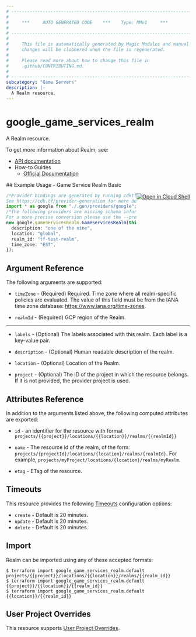 ```yaml
---
# ----------------------------------------------------------------------------
#
#     ***     AUTO GENERATED CODE    ***    Type: MMv1     ***
#
# ----------------------------------------------------------------------------
#
#     This file is automatically generated by Magic Modules and manual
#     changes will be clobbered when the file is regenerated.
#
#     Please read more about how to change this file in
#     .github/CONTRIBUTING.md.
#
# ----------------------------------------------------------------------------
subcategory: "Game Servers"
description: |-
  A Realm resource.
---
```


# google\_game\_services\_realm

A Realm resource.

To get more information about Realm, see:

* [API documentation](https://cloud.google.com/game-servers/docs/reference/rest/v1beta/projects.locations.realms)
* How-to Guides
  * [Official Documentation](https://cloud.google.com/game-servers/docs)

<div class = "oics-button" style="float: right; margin: 0 0 -15px">
  <a href="https://console.cloud.google.com/cloudshell/open?cloudshell_git_repo=https%3A%2F%2Fgithub.com%2Fterraform-google-modules%2Fdocs-examples.git&cloudshell_working_dir=game_service_realm_basic&cloudshell_image=gcr.io%2Fgraphite-cloud-shell-images%2Fterraform%3Alatest&open_in_editor=main.tf&cloudshell_print=.%2Fmotd&cloudshell_tutorial=.%2Ftutorial.md" target="_blank">
    <img alt="Open in Cloud Shell" src="//gstatic.com/cloudssh/images/open-btn.svg" style="max-height: 44px; margin: 32px auto; max-width: 100%;">
  </a>
</div>
## Example Usage - Game Service Realm Basic

```typescript
/*Provider bindings are generated by running cdktf get.
See https://cdk.tf/provider-generation for more details.*/
import * as google from "./.gen/providers/google";
/*The following providers are missing schema information and might need manual adjustments to synthesize correctly: google.
For a more precise conversion please use the --provider flag in convert.*/
new google.gameServicesRealm.GameServicesRealm(this, "default", {
  description: "one of the nine",
  location: "global",
  realm_id: "tf-test-realm",
  time_zone: "EST",
});

```

## Argument Reference

The following arguments are supported:

*   `timeZone` -
    (Required)
    Required. Time zone where all realm-specific policies are evaluated. The value of
    this field must be from the IANA time zone database:
    https://www.iana.org/time-zones.

*   `realmId` -
    (Required)
    GCP region of the Realm.

***

*   `labels` -
    (Optional)
    The labels associated with this realm. Each label is a key-value pair.

*   `description` -
    (Optional)
    Human readable description of the realm.

*   `location` -
    (Optional)
    Location of the Realm.

*   `project` - (Optional) The ID of the project in which the resource belongs.
    If it is not provided, the provider project is used.

## Attributes Reference

In addition to the arguments listed above, the following computed attributes are exported:

*   `id` - an identifier for the resource with format `projects/{{project}}/locations/{{location}}/realms/{{realmId}}`

*   `name` -
    The resource id of the realm, of the form:
    `projects/{projectId}/locations/{location}/realms/{realmId}`. For
    example, `projects/myProject/locations/{location}/realms/myRealm`.

*   `etag` -
    ETag of the resource.

## Timeouts

This resource provides the following
[Timeouts](https://developer.hashicorp.com/terraform/plugin/sdkv2/resources/retries-and-customizable-timeouts) configuration options:

* `create` - Default is 20 minutes.
* `update` - Default is 20 minutes.
* `delete` - Default is 20 minutes.

## Import

Realm can be imported using any of these accepted formats:

```console
$ terraform import google_game_services_realm.default projects/{{project}}/locations/{{location}}/realms/{{realm_id}}
$ terraform import google_game_services_realm.default {{project}}/{{location}}/{{realm_id}}
$ terraform import google_game_services_realm.default {{location}}/{{realm_id}}
```

## User Project Overrides

This resource supports [User Project Overrides](https://registry.terraform.io/providers/hashicorp/google/latest/docs/guides/provider_reference#user_project_override).
